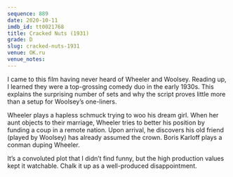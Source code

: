 ```yaml
---
sequence: 889
date: 2020-10-11
imdb_id: tt0021768
title: Cracked Nuts (1931)
grade: D
slug: cracked-nuts-1931
venue: OK.ru
venue_notes:
---
```


I came to this film having never heard of Wheeler and Woolsey. Reading up, I learned they were a top-grossing comedy duo in the early 1930s. This explains the surprising number of sets and why the script proves little more than a setup for Woolsey’s one-liners.

<!-- end -->

Wheeler plays a hapless schmuck trying to woo his dream girl. When her aunt objects to their marriage, Wheeler tries to better his position by funding a coup in a remote nation. Upon arrival, he discovers his old friend (played by Woolsey) has already assumed the crown. Boris Karloff plays a conman duping Wheeler.

It’s a convoluted plot that I didn’t find funny, but the high production values kept it watchable. Chalk it up as a well-produced disappointment.